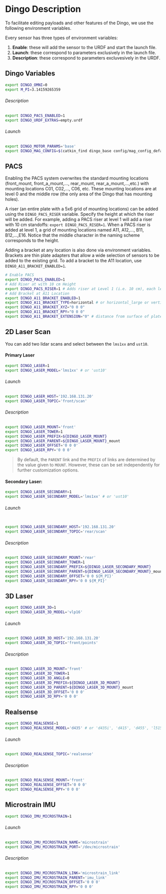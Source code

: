# Dingo Description
To facilitate editing payloads and other features of the Dingo, we use the following environment variables. 

Every sensor has three types of environment variables: 
1. **Enable**: these will add the sensor to the URDF and start the launch file. 
2. **Launch**: these correspond to parameters exclusively in the launch file.
3. **Description**: these correspond to parameters excluvesively in the URDF.

## Dingo Variables
```bash
export DINGO_OMNI=0
export M_PI=3.14159265359
```
###### Description
```bash
export DINGO_PACS_ENABLED=1
export DINGO_URDF_EXTRAS=empty.urdf
```
###### Launch
```bash
export DINGO_MOTOR_PARAMS='base'
export DINGO_MAG_CONFIG=$(catkin_find dingo_base config/mag_config_default.yaml --first-only)
```

## PACS
Enabling the PACS system overwrites the standard mounting locations (front_mount, front_a_mount,..., rear_mount, rear_a_mount,...,etc.) with mounting locations C01, C02,..., C06, etc. These mounting locations are at level 0 and the middle row (the only area of the Dingo that has mounting holes).

A riser (an entire plate with a 5x6 grid of mounting locations) can be added using the `DINGO_PACS_RISER` variable. Specify the height at which the riser will be added. For example, adding a PACS riser at level 1 will add a riser with 10 cm standoffs: `export DINGO_PACS_RISER=1`. When a PACS riser is added at level 1, a grid of mounting locations named A11, A12,..., B11, B12,...,E16. Notice that the middle character in the naming scheme corresponds to the height. 

Adding a bracket at any location is also done via environment variables. Brackets are thin plate adapters that allow a wide selection of sensors to be added to the existing grid. To add a bracket to the A11 location, use `DINGO_A11_BRACKET_ENABLED=1`. 
```bash
# Enable PACS
export DINGO_PACS_ENABLED=1
# Add Riser at with 10 cm Height
export DINGO_PACS_RISER=1 # Adds riser at Level 1 (i.e. 10 cm), each level adds another 10 cm
# Add Bracket at A11 Location
export DINGO_A11_BRACKET_ENABLED=1
export DINGO_A11_BRACKET_TYPE=horizontal # or horizontal_large or vertical
export DINGO_A11_BRACKET_XYZ="0 0 0"
export DINGO_A11_BRACKET_RPY="0 0 0"
export DINGO_A11_BRACKET_EXTENSION="0" # distance from surface of plate/riser to surface of bracket
```

## 2D Laser Scan
You can add two lidar scans and select between the `lms1xx` and `ust10`.

#### Primary Laser
```bash
export DINGO_LASER=1
export DINGO_LASER_MODEL='lms1xx' # or 'ust10'
```
###### Launch
```bash
export DINGO_LASER_HOST='192.168.131.20'
export DINGO_LASER_TOPIC='front/scan'
```
###### Description
```bash
export DINGO_LASER_MOUNT='front'
export DINGO_LASER_TOWER=1
export DINGO_LASER_PREFIX=${DINGO_LASER_MOUNT}
export DINGO_LASER_PARENT=${DINGO_LASER_MOUNT}_mount
export DINGO_LASER_OFFSET='0 0 0'
export DINGO_LASER_RPY='0 0 0'
```
> By default, the `PARENT` link and the `PREFIX` of links are determined by the value given to `MOUNT`. However, these can be set independently for further customization options. 


#### Secondary Laser:
```bash
export DINGO_LASER_SECONDARY=1
export DINGO_LASER_SECONDARY_MODEL='lms1xx' # or 'ust10'
```
###### Launch
```bash

export DINGO_LASER_SECONDARY_HOST='192.168.131.20'
export DINGO_LASER_SECONDARY_TOPIC='rear/scan'
```
###### Description
```bash
export DINGO_LASER_SECONDARY_MOUNT='rear'
export DINGO_LASER_SECONDARY_TOWER=1
export DINGO_LASER_SECONDARY_PREFIX=${DINGO_LASER_SECONDARY_MOUNT}
export DINGO_LASER_SECONDARY_PARENT=${DINGO_LASER_SECONDARY_MOUNT}_mount
export DINGO_LASER_SECONDARY_OFFSET='0 0 ${M_PI}'
export DINGO_LASER_SECONDARY_RPY='0 0 ${M_PI}'
```

## 3D Laser
```bash
export DINGO_LASER_3D=1
export DINGO_LASER_3D_MODEL='vlp16'
```
###### Launch
```bash
export DINGO_LASER_3D_HOST='192.168.131.20'
export DINGO_LASER_3D_TOPIC='front/points'
```
###### Description
```bash
export DINGO_LASER_3D_MOUNT='front'
export DINGO_LASER_3D_TOWER=1
export DINGO_LASER_3D_ANGLE=0
export DINGO_LASER_3D_PREFIX=${DINGO_LASER_3D_MOUNT}
export DINGO_LASER_3D_PARENT=${DINGO_LASER_3D_MOUNT}_mount
export DINGO_LASER_3D_OFFSET='0 0 0'
export DINGO_LASER_3D_RPY='0 0 0'
```

## Realsense
```bash
export DINGO_REALSENSE=1
export DINGO_REALSENSE_MODEL='d435' # or 'd435i', 'd415', 'd455', 'l515'
```
###### Launch
```bash
export DINGO_REALSENSE_TOPIC='realsense'
```
###### Description
```bash
export DINGO_REALSENSE_MOUNT='front'
export DINGO_REALSENSE_OFFSET='0 0 0'
export DINGO_REALSENSE_RPY='0 0 0'
```

## Microstrain IMU
```bash
export DINGO_IMU_MICROSTRAIN=1
```
###### Launch
```bash
export DINGO_IMU_MICROSTRAIN_NAME='microstrain'
export DINGO_IMU_MICROSTRAIN_PORT='/dev/microstrain'
```
###### Description
```bash
export DINGO_IMU_MICROSTRAIN_LINK='microstrain_link'
export DINGO_IMU_MICROSTRAIN_PARENT='imu_link'
export DINGO_IMU_MICROSTRAIN_OFFSET='0 0 0'
export DINGO_IMU_MICROSTRAIN_RPY='0 0 0'
```
